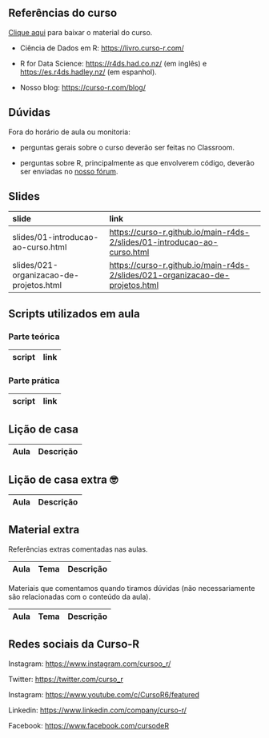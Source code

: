 
<!-- README.md is generated from README.Rmd. Please edit that file -->

## Referências do curso

[Clique
aqui](https://github.com/curso-r/main-r4ds-2/raw/master/material_do_curso.zip)
para baixar o material do curso.

  - Ciência de Dados em R: <https://livro.curso-r.com/>

  - R for Data Science: <https://r4ds.had.co.nz/> (em inglês) e
    <https://es.r4ds.hadley.nz/> (em espanhol).

  - Nosso blog: <https://curso-r.com/blog/>

## Dúvidas

Fora do horário de aula ou monitoria:

  - perguntas gerais sobre o curso deverão ser feitas no Classroom.

  - perguntas sobre R, principalmente as que envolverem código, deverão
    ser enviadas no [nosso fórum](https://discourse.curso-r.com/).

## Slides

| slide                                   | link                                                                            |
| :-------------------------------------- | :------------------------------------------------------------------------------ |
| slides/01-introducao-ao-curso.html      | <https://curso-r.github.io/main-r4ds-2/slides/01-introducao-ao-curso.html>      |
| slides/021-organizacao-de-projetos.html | <https://curso-r.github.io/main-r4ds-2/slides/021-organizacao-de-projetos.html> |

## Scripts utilizados em aula

### Parte teórica

| script | link |
| :----- | :--- |

### Parte prática

| script | link |
| :----- | :--- |

## Lição de casa

| Aula | Descrição |
| :--- | :-------- |

## Lição de casa extra 🤓

| Aula | Descrição |
| :--- | :-------- |

## Material extra

Referências extras comentadas nas aulas.

| Aula | Tema | Descrição |
| :--- | :--- | :-------- |

Materiais que comentamos quando tiramos dúvidas (não necessariamente são
relacionadas com o conteúdo da aula).

| Aula | Tema | Descrição |
| :--- | :--- | :-------- |

## Redes sociais da Curso-R

Instagram: <https://www.instagram.com/cursoo_r/>

Twitter: <https://twitter.com/curso_r>

Instagram: <https://www.youtube.com/c/CursoR6/featured>

Linkedin: <https://www.linkedin.com/company/curso-r/>

Facebook: <https://www.facebook.com/cursodeR>
